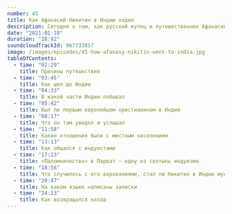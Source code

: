 ```yaml
---
number: 45
title: Как Афанасий Никитин в Индию ходил
description: Сегодня о том, как русский купец и путешественник Афанасий Никитин за три моря в Индию ходил.
date: "2021-01-18"
duration: "28:02"
soundcloudTrackId: 967733857
image: /images/episodes/45-how-afanasy-nikitin-went-to-india.jpg
tableOfContents:
  - time: "02:29"
    title: Причины путешествия
  - time: "03:45"
    title: Как шел до Индии
  - time: "04:33"
    title: В какой части Индии побывал
  - time: "05:42"
    title: Был ли первым европейцем христианином в Индии
  - time: "08:17"
    title: Что он там увидел и услышал
  - time: "11:58"
    title: Какие отношения были с местным населением
  - time: "13:13"
    title: Как общался с индуистами
  - time: "17:23"
    title: «Паломничество» в Парват – одну из святынь индуизма
  - time: "18:56"
    title: Что случилось с его верованиями, стал ли Никитин в Индии мусульманином
  - time: "20:47"
    title: На каком языке написаны записки
  - time: "24:23"
    title: Как возвращался назад
---
```

